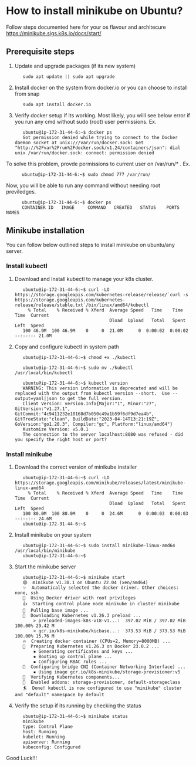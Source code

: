 # How to install minikube on Ubuntu?

Follow steps documented here for your os flavour and architecure
https://minikube.sigs.k8s.io/docs/start/

## Prerequisite steps
1. Update and upgrade packages (if its new system)

          sudo apt update || sudo apt upgrade

2. Install docker on the system from docker.io or you can choose to install from snap
          
          sudo apt install docker.io

3. Verify docker setup if its working. 
Most likely, you wiill see below error if you run any cmd without sudo (root) user permissions. 
Ex.

          ubuntu@ip-172-31-44-6:~$ docker ps
          Got permission denied while trying to connect to the Docker daemon socket at unix:///var/run/docker.sock: Get "http://%2Fvar%2Frun%2Fdocker.sock/v1.24/containers/json": dial unix /var/run/docker.sock: connect: permission denied

To solve this problem, provde permissions to current user on /var/run/* .
Ex. 

          ubuntu@ip-172-31-44-6:~$ sudo chmod 777 /var/run/

Now, you will be able to run any command without needing root previledges. 

          ubuntu@ip-172-31-44-6:~$ docker ps
          CONTAINER ID   IMAGE     COMMAND   CREATED   STATUS    PORTS     NAMES

## Minikube installation
You can follow below outlined steps to install minikube on ubuntu/any server.

### Install kubectl
1. Download and Install kubectl to manage your k8s cluster.

          ubuntu@ip-172-31-44-6:~$ curl -LO https://storage.googleapis.com/kubernetes-release/release/`curl -s https://storage.googleapis.com/kubernetes-release/release/stable.txt`/bin/linux/amd64/kubectl
            % Total    % Received % Xferd  Average Speed   Time    Time     Time  Current
                                           Dload  Upload   Total   Spent    Left  Speed
          100 46.9M  100 46.9M    0     0  21.0M      0  0:00:02  0:00:02 --:--:-- 21.0M

2. Copy and configure kubectl in system path

          ubuntu@ip-172-31-44-6:~$ chmod +x ./kubectl

          ubuntu@ip-172-31-44-6:~$ sudo mv ./kubectl /usr/local/bin/kubectl

          ubuntu@ip-172-31-44-6:~$ kubectl version
          WARNING: This version information is deprecated and will be replaced with the output from kubectl version --short.  Use --output=yaml|json to get the full version.
          Client Version: version.Info{Major:"1", Minor:"27", GitVersion:"v1.27.1", GitCommit:"4c9411232e10168d7b050c49a1b59f6df9d7ea4b", GitTreeState:"clean", BuildDate:"2023-04-14T13:21:19Z", GoVersion:"go1.20.3", Compiler:"gc", Platform:"linux/amd64"}
          Kustomize Version: v5.0.1
          The connection to the server localhost:8080 was refused - did you specify the right host or port?

### Install minikube

1. Download the correct version of minikube installer

          ubuntu@ip-172-31-44-6:~$ curl -LO https://storage.googleapis.com/minikube/releases/latest/minikube-linux-amd64
            % Total    % Received % Xferd  Average Speed   Time    Time     Time  Current
                                           Dload  Upload   Total   Spent    Left  Speed
          100 80.0M  100 80.0M    0     0  24.6M      0  0:00:03  0:00:03 --:--:-- 24.6M
          ubuntu@ip-172-31-44-6:~$ 

2. Install minikube on your system

          ubuntu@ip-172-31-44-6:~$ sudo install minikube-linux-amd64 /usr/local/bin/minikube
          ubuntu@ip-172-31-44-6:~$ 

3. Start the minikube server

          ubuntu@ip-172-31-44-6:~$ minikube start
          😄  minikube v1.30.1 on Ubuntu 22.04 (xen/amd64)
          ✨  Automatically selected the docker driver. Other choices: none, ssh
          📌  Using Docker driver with root privileges
          👍  Starting control plane node minikube in cluster minikube
          🚜  Pulling base image ...
          💾  Downloading Kubernetes v1.26.3 preload ...
              > preloaded-images-k8s-v18-v1...:  397.02 MiB / 397.02 MiB  100.00% 29.42 M
              > gcr.io/k8s-minikube/kicbase...:  373.53 MiB / 373.53 MiB  100.00% 15.76 M
          🔥  Creating docker container (CPUs=2, Memory=8000MB) ...
          🐳  Preparing Kubernetes v1.26.3 on Docker 23.0.2 ...
              ▪ Generating certificates and keys ...
              ▪ Booting up control plane ...
              ▪ Configuring RBAC rules ...
          🔗  Configuring bridge CNI (Container Networking Interface) ...
              ▪ Using image gcr.io/k8s-minikube/storage-provisioner:v5
          🔎  Verifying Kubernetes components...
          🌟  Enabled addons: storage-provisioner, default-storageclass
          🏄  Done! kubectl is now configured to use "minikube" cluster and "default" namespace by default

4. Verify the setup if its running by checking the status

          ubuntu@ip-172-31-44-6:~$ minikube status
          minikube
          type: Control Plane
          host: Running
          kubelet: Running
          apiserver: Running
          kubeconfig: Configured

Good Luck!!!

